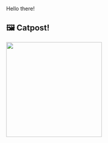 Hello there!



## 🖼️ Catpost!

<sub>
    <img src="https://cdn2.thecatapi.com/images/9n7.jpg" height="256">
</sub>

